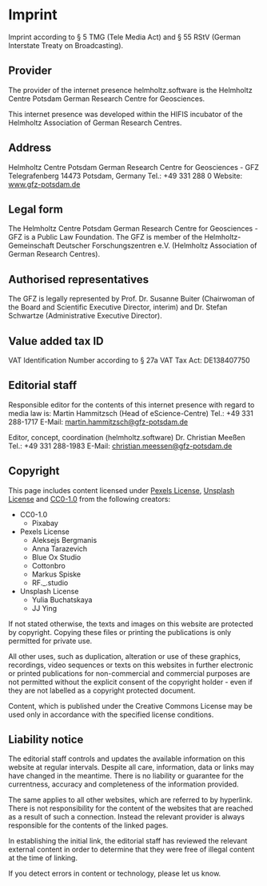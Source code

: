 # Imprint

Imprint according to § 5 TMG (Tele Media Act) and § 55 RStV (German Interstate Treaty on Broadcasting).

## Provider

The provider of the internet presence helmholtz.software is the Helmholtz Centre Potsdam German Research Centre for Geosciences.

This internet presence was developed within the HIFIS incubator of the Helmholtz Association of German Research Centres.

## Address

Helmholtz Centre Potsdam German Research Centre for Geosciences - GFZ
Telegrafenberg
14473 Potsdam, Germany
Tel.: +49 331 288 0
Website: www.gfz-potsdam.de

## Legal form

The Helmholtz Centre Potsdam German Research Centre for Geosciences - GFZ is a Public Law Foundation. The GFZ is member of the Helmholtz-Gemeinschaft Deutscher Forschungszentren e.V. (Helmholtz Association of German Research Centres).

## Authorised representatives

The GFZ is legally represented by Prof. Dr. Susanne Buiter (Chairwoman of the Board and Scientific Executive Director, interim) and Dr. Stefan Schwartze (Administrative Executive Director).

## Value added tax ID

VAT Identification Number according to § 27a VAT Tax Act: DE138407750

## Editorial staff

Responsible editor for the contents of this internet presence with regard to media law is:
Martin Hammitzsch (Head of eScience-Centre)
Tel.: +49 331 288-1717
E-Mail: martin.hammitzsch@gfz-potsdam.de

Editor, concept, coordination (helmholtz.software)
Dr. Christian Meeßen
Tel.: +49 331 288-1983
E-Mail: christian.meessen@gfz-potsdam.de

## Copyright

This page includes content licensed under [Pexels License](https://www.pexels.com/license/), [Unsplash License](https://unsplash.com/license) and [CC0-1.0](https://creativecommons.org/share-your-work/public-domain/cc0/) from the following creators:

* CC0-1.0
  * Pixabay
* Pexels License
  * Aleksejs Bergmanis
  * Anna Tarazevich
  * Blue Ox Studio
  * Cottonbro
  * Markus Spiske
  * RF._.studio
* Unsplash License
  * Yulia Buchatskaya
  * JJ Ying

If not stated otherwise, the texts and images on this website are protected by copyright. Copying these files or printing the publications is only permitted for private use.

All other uses, such as duplication, alteration or use of these graphics, recordings, video sequences or texts on this websites in further electronic or printed publications for non-commercial and commercial purposes are not permitted without the explicit consent of the copyright holder - even if they are not labelled as a copyright protected document.

Content, which is published under the Creative Commons License may be used only in accordance with the specified license conditions.

<!-- Certain data products on this portal originate from other sources. If you would like to make use of these data, please contact the data owner concerning licensing terms or see terms of use on the corresponding web pages. -->

## Liability notice

The editorial staff controls and updates the available information on this website at regular intervals. Despite all care, information, data or links may have changed in the meantime. There is no liability or guarantee for the currentness, accuracy and completeness of the information provided.

The same applies to all other websites, which are referred to by hyperlink. There is not responsibility for the content of the websites that are reached as a result of such a connection. Instead the relevant provider is always responsible for the contents of the linked pages.

In establishing the initial link, the editorial staff has reviewed the relevant external content in order to determine that they were free of illegal content at the time of linking.

If you detect errors in content or technology, please let us know.

